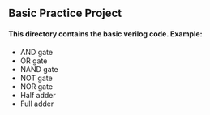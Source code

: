 ## Basic Practice Project 
#### This directory contains the basic verilog code. Example: 
* AND gate 
* OR gate
* NAND gate 
* NOT gate
* NOR gate 
* Half adder 
* Full adder 